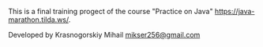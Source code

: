 This is a final training progect of the course "Practice on Java" https://java-marathon.tilda.ws/.

Developed by Krasnogorskiy Mihail mikser256@gmail.com 
